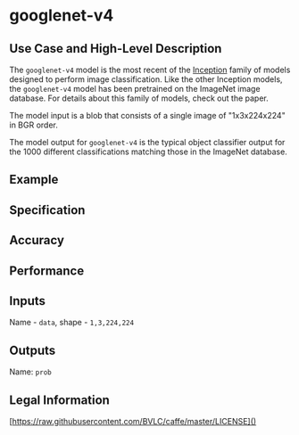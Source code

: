 # googlenet-v4

## Use Case and High-Level Description

The `googlenet-v4` model is the most recent of the [Inception](https://arxiv.org/pdf/1602.07261.pdf) family of models designed to perform image classification. Like the other Inception models, the `googlenet-v4` model has been pretrained on the ImageNet image database. For details about this family of models, check out the paper.

The model input is a blob that consists of a single image of "1x3x224x224" in BGR order.

The model output for `googlenet-v4` is the typical object classifier output for the 1000 different classifications matching those in the ImageNet database.

## Example

## Specification

## Accuracy

## Performance

## Inputs

Name - `data`, shape - `1,3,224,224`

## Outputs

Name: `prob`

## Legal Information

[https://raw.githubusercontent.com/BVLC/caffe/master/LICENSE]()
